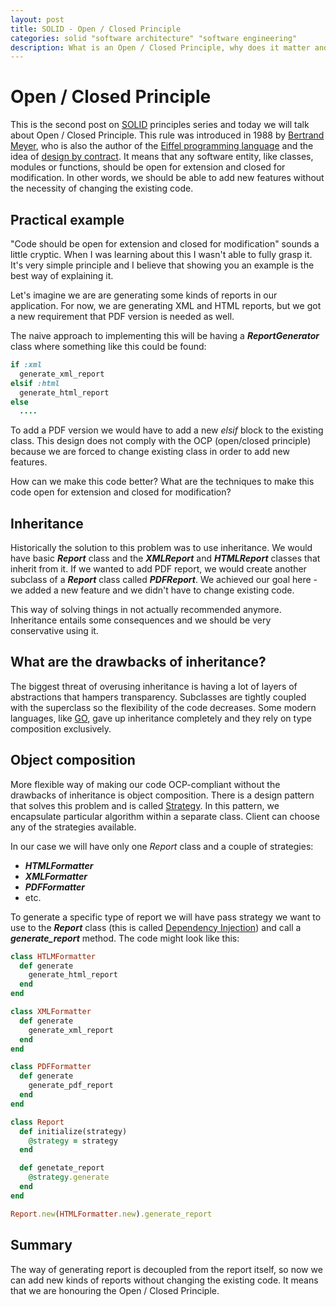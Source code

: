 ```yaml
---
layout: post
title: SOLID - Open / Closed Principle
categories: solid "software architecture" "software engineering"
description: What is an Open / Closed Principle, why does it matter and how to apply it?
---
```


# Open / Closed Principle

This is the second post on [SOLID](https://en.wikipedia.org/wiki/SOLID_(object-oriented_design)) principles series and today we will talk about Open / Closed Principle. This rule was introduced in 1988 by [Bertrand Meyer](https://en.wikipedia.org/wiki/Bertrand_Meyer), who is also the author of the [Eiffel programming language](https://en.wikipedia.org/wiki/Eiffel_(programming_language)) and the idea of [design by contract](https://en.wikipedia.org/wiki/Design_by_contract). It means that any software entity, like classes, modules or functions, should be open for extension and closed for modification. In other words, we should be able to add new features without the necessity of changing the existing code.

## Practical example

"Code should be open for extension and closed for modification" sounds a little cryptic. When I was learning about this I wasn't able to fully grasp it. It's very simple principle and I believe that showing you an example is the best way of explaining it.

Let's imagine we are are generating some kinds of reports in our application. For now, we are generating XML and HTML reports, but we got a new requirement that PDF version is needed as well.

The naive approach to implementing this will be having a _**ReportGenerator**_ class where something like this could be found:

```ruby
if :xml
  generate_xml_report
elsif :html
  generate_html_report
else
  ....
```

To add a PDF version we would have to add a new _elsif_ block to the existing class. This design does not comply with the OCP (open/closed principle) because we are forced to change existing class in order to add new features.

How can we make this code better? What are the techniques to make this code open for extension and closed for modification?

## Inheritance

Historically the solution to this problem was to use inheritance. We would have basic _**Report**_ class and the _**XMLReport**_ and _**HTMLReport**_ classes that inherit from it. If we wanted to add PDF report, we would create another subclass of a _**Report**_ class called _**PDFReport**_. 
We achieved our goal here - we added a new feature and we didn't have to change existing code. 

This way of solving things in not actually recommended anymore. Inheritance entails some consequences and we should be very conservative using it.

## What are the drawbacks of inheritance?

The biggest threat of overusing inheritance is having a lot of layers of abstractions that hampers transparency. Subclasses are tightly coupled with the superclass so the flexibility of the code decreases. Some modern languages, like [GO](https://golang.org/), gave up inheritance completely and they rely on type composition exclusively.

## Object composition

More flexible way of making our code OCP-compliant without the drawbacks of inheritance is object composition. There is a design pattern that solves this problem and is called [Strategy](https://en.wikipedia.org/wiki/Strategy_pattern). In this pattern, we encapsulate particular algorithm within a separate class. Client can choose any of the strategies available.

In our case we will have only one _*Report*_ class and a couple of strategies:
- _**HTMLFormatter**_
- _**XMLFormatter**_
- _**PDFFormatter**_
- etc.

To generate a specific type of report we will have pass strategy we want to use to the _**Report**_ class (this is called [Dependency Injection](https://en.wikipedia.org/wiki/Dependency_injection)) and call a _**generate_report**_ method. The code might look like this:

```ruby
class HTLMFormatter
  def generate
    generate_html_report
  end
end

class XMLFormatter
  def generate
    generate_xml_report
  end
end

class PDFFormatter
  def generate
    generate_pdf_report
  end
end

class Report
  def initialize(strategy)
    @strategy = strategy
  end

  def genetate_report
    @strategy.generate
  end
end

Report.new(HTMLFormatter.new).generate_report
```

## Summary

The way of generating report is decoupled from the report itself, so now we can add new kinds of reports without changing the existing code. It means that we are honouring the Open / Closed Principle.
